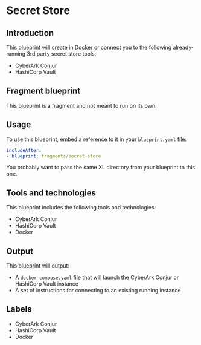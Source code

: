 # Secret Store

## Introduction

This blueprint will create in Docker or connect you to the following already-running 3rd party secret store tools:
* CyberArk Conjur
* HashiCorp Vault


## Fragment blueprint

This blueprint is a fragment and not meant to run on its own.

## Usage

To use this blueprint, embed a reference to it in your `blueprint.yaml` file:

```yaml
includeAfter:
- blueprint: fragments/secret-store
```

You probably want to pass the same XL directory from your blueprint to this one.

## Tools and technologies

This blueprint includes the following tools and technologies:

* CyberArk Conjur
* HashiCorp Vault
* Docker

## Output

This blueprint will output:

* A `docker-compose.yaml` file that will launch the CyberArk Conjur or HashiCorp Vault instance
* A set of instructions for connecting to an existing running instance

## Labels

* CyberArk Conjur
* HashiCorp Vault
* Docker
